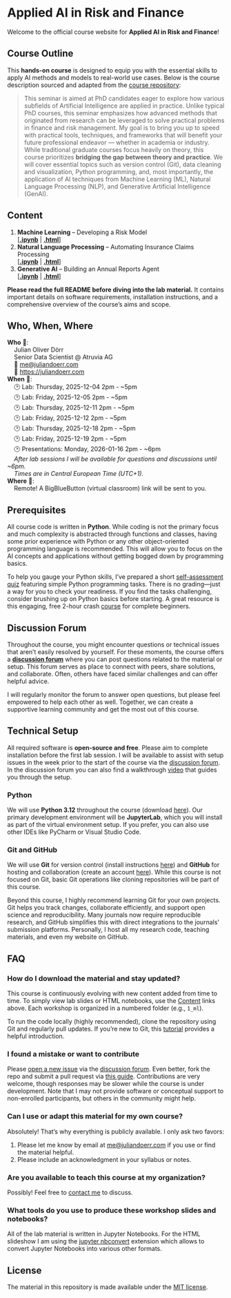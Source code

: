 # Applied AI in Risk and Finance

Welcome to the official course website for **Applied AI in Risk and Finance**!

## Course Outline

This **hands-on course** is designed to equip you with the essential skills to apply AI methods and models to real-world use cases. Below is the course description sourced and adapted from the [course repository](https://github.com/ai-analytics-jlu-ws25-26/course):

> This seminar is aimed at PhD candidates eager to explore how various subfields of Artificial Intelligence are applied in practice. Unlike typical PhD courses, this seminar emphasizes how advanced methods that originated from research can be leveraged to solve practical problems in finance and risk management. My goal is to bring you up to speed with practical tools, techniques, and frameworks that will benefit your future professional endeavor — whether in academia or industry. While traditional graduate courses focus heavily on theory, this course prioritizes **bridging the gap between theory and practice**. We will cover essential topics such as version control (Git), data cleaning and visualization, Python programming, and, most importantly, the application of AI techniques from Machine Learning (ML), Natural Language Processing (NLP), and Generative Artificial Intelligence (GenAI).

## Content

1. **Machine Learning** – Developing a Risk Model  
   \[[**.ipynb**](https://github.com/ai-analytics-jlu-ws25-26/course/blob/main/1_ml/ml.ipynb) | [**.html**](https://juliandoerr.com/courses/1_course/#/)\]
2. **Natural Language Processing** – Automating Insurance Claims Processing  
   \[[**.ipynb**](https://github.com/ai-analytics-jlu-ws25-26/course/blob/main/2_nlp/nlp.ipynb) | [**.html**](https://juliandoerr.com/courses/2_course/#/)\]
3. **Generative AI** – Building an Annual Reports Agent  
   \[[**.ipynb**](https://github.com/ai-analytics-jlu-ws25-26/course/blob/main/3_genai/genai.ipynb) | [**.html**](https://juliandoerr.com/courses/3_course/#/)\]

**Please read the full README before diving into the lab material.** It contains important details on software requirements, installation instructions, and a comprehensive overview of the course’s aims and scope.

## Who, When, Where

**Who** :wave:: <br>
&nbsp;&nbsp;&nbsp;   Julian Oliver Dörr<br>
&nbsp;&nbsp;&nbsp;   Senior Data Scientist @ Atruvia AG<br>
&nbsp;&nbsp;&nbsp;   📧 <a href="mailto:me@juliandoerr.com">me@juliandoerr.com</a><br>
&nbsp;&nbsp;&nbsp;   🔗 <a href="https://juliandoerr.com" target="_blank" rel="noopener noreferrer">https://juliandoerr.com</a><br>
**When** :calendar:: <br>
&nbsp;&nbsp;&nbsp;   :clock2: Lab:                Thursday, 2025-12-04 2pm - ~5pm<br>
&nbsp;&nbsp;&nbsp;   :clock2: Lab:                Friday,   2025-12-05 2pm - ~5pm<br>
&nbsp;&nbsp;&nbsp;   :clock2: Lab:                Thursday, 2025-12-11 2pm - ~5pm<br>
&nbsp;&nbsp;&nbsp;   :clock2: Lab:                Friday,   2025-12-12 2pm - ~5pm<br>
&nbsp;&nbsp;&nbsp;   :clock2: Lab:                Thursday, 2025-12-18 2pm - ~5pm<br>
&nbsp;&nbsp;&nbsp;   :clock2: Lab:                Friday,   2025-12-19 2pm - ~5pm<br>
&nbsp;&nbsp;&nbsp;   :clock2: Presentations:  Monday,  2026-01-16 2pm - ~6pm<br>
&nbsp;&nbsp;&nbsp;   *After lab sessions I will be available for questions and discussions until ~6pm.*<br>
&nbsp;&nbsp;&nbsp;   *Times are in Central European Time (UTC+1).*<br>
**Where** :round_pushpin:: <br>
&nbsp;&nbsp;&nbsp;   Remote! A BigBlueButton (virtual classroom) link will be sent to you.<br>

## Prerequisites

All course code is written in **Python**. While coding is not the primary focus and much complexity is abstracted through functions and classes, having some prior experience with Python or any other object-oriented programming language is recommended. This will allow you to focus on the AI concepts and applications without getting bogged down by programming basics.

To help you gauge your Python skills, I’ve prepared a short [self-assessment quiz](https://github.com/ai-analytics-jlu-ws25-26/python-quiz) featuring simple Python programming tasks. There is no grading—just a way for you to check your readiness. If you find the tasks challenging, consider brushing up on Python basics before starting. A great resource is this engaging, free 2-hour crash [course](https://www.youtube.com/watch?v=K5KVEU3aaeQ) for complete beginners.

## Discussion Forum

Throughout the course, you might encounter questions or technical issues that aren’t easily resolved by yourself. For these moments, the course offers a [**discussion forum**](https://github.com/orgs/ai-analytics-jlu-ws25-26/discussions) where you can post questions related to the material or setup. This forum serves as place to connect with peers, share solutions, and collaborate. Often, others have faced similar challenges and can offer helpful advice.

I will regularly monitor the forum to answer open questions, but please feel empowered to help each other as well. Together, we can create a supportive learning community and get the most out of this course.

## Technical Setup

All required software is **open-source and free**. Please aim to complete installation before the first lab session. I will be available to assist with setup issues in the week prior to the start of the course via the [discussion forum](https://github.com/orgs/ai-analytics-jlu-ws25-26/discussions). In the discussion forum you can also find a walkthrough [video](https://github.com/orgs/ai-analytics-jlu-ws25-26/discussions/1) that guides you through the setup.

### Python

We will use **Python 3.12** throughout the course (download [here](https://www.python.org/downloads/release/python-3120/)). Our primary development environment will be **JupyterLab**, which you will install as part of the virtual environment setup. If you prefer, you can also use other IDEs like PyCharm or Visual Studio Code.

### Git and GitHub

We will use **Git** for version control (install instructions [here](https://git-scm.com/downloads)) and **GitHub** for hosting and collaboration (create an account [here](https://github.com/join)). While this course is not focused on Git, basic Git operations like cloning repositories will be part of this course.

Beyond this course, I highly recommend learning Git for your own projects. Git helps you track changes, collaborate efficiently, and support open science and reproducibility. Many journals now require reproducible research, and GitHub simplifies this with direct integrations to the journals' submission platforms. Personally, I host all my research code, teaching materials, and even my website on GitHub.

## FAQ

### How do I download the material and stay updated?

This course is continuously evolving with new content added from time to time. To simply view lab slides or HTML notebooks, use the [Content](#content) links above. Each workshop is organized in a numbered folder (e.g., `1_ml`).

To run the code locally (highly recommended), clone the repository using Git and regularly pull updates. If you’re new to Git, this [tutorial](https://realpython.com/courses/python-git-github-intro/) provides a helpful introduction.

### I found a mistake or want to contribute

Please [open a new issue](https://help.github.com/articles/creating-an-issue/) via the [discussion forum](https://github.com/orgs/ai-analytics-jlu-ws25-26/discussions). Even better, fork the repo and submit a pull request via [this guide](https://help.github.com/articles/creating-a-pull-request-from-a-fork/). Contributions are very welcome, though responses may be slower while the course is under development. Note that I may not provide software or conceptual support to non-enrolled participants, but others in the community might help.

### Can I use or adapt this material for my own course?

Absolutely! That’s why everything is publicly available. I only ask two favors:<br>
1. Please let me know by email at [me@juliandoerr.com](mailto:me@juliandoerr.com) if you use or find the material helpful.<br>
2. Please include an acknowledgment in your syllabus or notes.

### Are you available to teach this course at my organization?

Possibly! Feel free to [contact me](mailto:me@juliandoerr.com) to discuss.

### What tools do you use to produce these workshop slides and notebooks?

All of the lab material is written in Jupyter Notebooks. For the HTML slideshow I am using the [jupyter nbconvert](https://github.com/jupyter/nbconvert) extension which allows to convert Jupyter Notebooks into various other formats.

## License

The material in this repository is made available under the [MIT license](http://opensource.org/licenses/mit-license.php).
